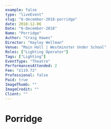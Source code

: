 ```yaml
---
example: false
type: "liveEvent"
slug: "6-december-2018-porridge"
date: 2018-12-06
Date: "6-December-2018"
Name: "Porridge"
Author: "Craig Hawes"
Director: "Hayley Wellman"
Venue: "Main Hall | Westminster Under School"
Roles: ["Lighting Operator"]
Tags: ["Lighting"]
EventType: "Theatre"
PerformancesAttended: 2
Fee: "£119.72"
Professional: false
Paid: true
ImageThumb: ""
ImageCredit: ""
Client: ""
---
```


# Porridge

